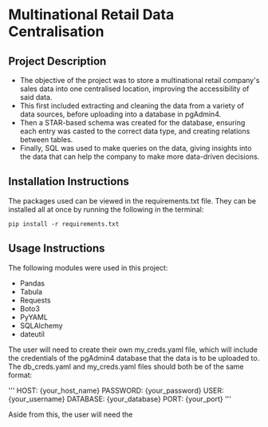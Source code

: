 # Multinational Retail Data Centralisation

## Project Description
- The objective of the project was to store a multinational retail company's sales data into one centralised location, improving the accessibility of said data.
- This first included extracting and cleaning the data from a variety of data sources, before uploading into a database in pgAdmin4.
- Then a STAR-based schema was created for the database, ensuring each entry was casted to the correct data type, and creating relations between tables.
- Finally, SQL was used to make queries on the data, giving insights into the data that can help the company to make more data-driven decisions.

## Installation Instructions

The packages used can be viewed in the requirements.txt file. They can be installed all at once by running the following in the terminal:

```
pip install -r requirements.txt
```

## Usage Instructions

The following modules were used in this project:
- Pandas
- Tabula
- Requests
- Boto3
- PyYAML
- SQLAlchemy
- dateutil

The user will need to create their own my_creds.yaml file, which will include the credentials of the pgAdmin4 database that the data is to be uploaded to. The db_creds.yaml and my_creds.yaml files should both be of the same format:

'''
HOST: {your_host_name}
PASSWORD: {your_password}
USER: {your_username}
DATABASE: {your_database}
PORT: {your_port}
'''

Aside from this, the user will need the 
